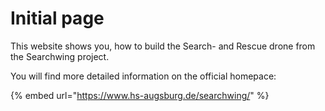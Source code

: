 # Initial page

This website shows you, how to build the Search- and Rescue drone from the Searchwing project. 

You will find more detailed information on the official homepace:

{% embed url="https://www.hs-augsburg.de/searchwing/" %}



